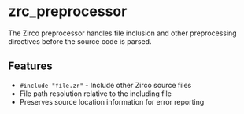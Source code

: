 # zrc_preprocessor

The Zirco preprocessor handles file inclusion and other preprocessing directives
before the source code is parsed.

## Features

- `#include "file.zr"` - Include other Zirco source files
- File path resolution relative to the including file
- Preserves source location information for error reporting
